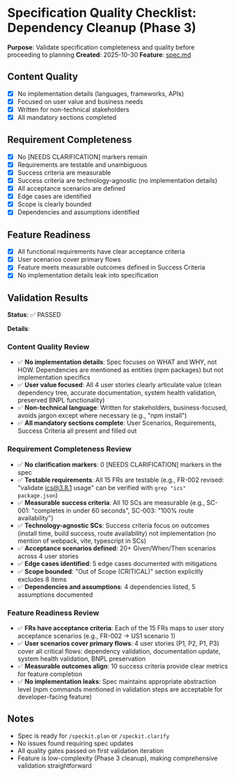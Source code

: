 # Specification Quality Checklist: Dependency Cleanup (Phase 3)

**Purpose**: Validate specification completeness and quality before proceeding to planning
**Created**: 2025-10-30
**Feature**: [spec.md](../spec.md)

## Content Quality

- [x] No implementation details (languages, frameworks, APIs)
- [x] Focused on user value and business needs
- [x] Written for non-technical stakeholders
- [x] All mandatory sections completed

## Requirement Completeness

- [x] No [NEEDS CLARIFICATION] markers remain
- [x] Requirements are testable and unambiguous
- [x] Success criteria are measurable
- [x] Success criteria are technology-agnostic (no implementation details)
- [x] All acceptance scenarios are defined
- [x] Edge cases are identified
- [x] Scope is clearly bounded
- [x] Dependencies and assumptions identified

## Feature Readiness

- [x] All functional requirements have clear acceptance criteria
- [x] User scenarios cover primary flows
- [x] Feature meets measurable outcomes defined in Success Criteria
- [x] No implementation details leak into specification

## Validation Results

**Status**: ✅ PASSED

**Details**:

### Content Quality Review
- ✅ **No implementation details**: Spec focuses on WHAT and WHY, not HOW. Dependencies are mentioned as entities (npm packages) but not implementation specifics
- ✅ **User value focused**: All 4 user stories clearly articulate value (clean dependency tree, accurate documentation, system health validation, preserved BNPL functionality)
- ✅ **Non-technical language**: Written for stakeholders, business-focused, avoids jargon except where necessary (e.g., "npm install")
- ✅ **All mandatory sections complete**: User Scenarios, Requirements, Success Criteria all present and filled out

### Requirement Completeness Review
- ✅ **No clarification markers**: 0 [NEEDS CLARIFICATION] markers in the spec
- ✅ **Testable requirements**: All 15 FRs are testable (e.g., FR-002 revised: "validate ics@3.8.1 usage" can be verified with `grep "ics" package.json`)
- ✅ **Measurable success criteria**: All 10 SCs are measurable (e.g., SC-001: "completes in under 60 seconds", SC-003: "100% route availability")
- ✅ **Technology-agnostic SCs**: Success criteria focus on outcomes (install time, build success, route availability) not implementation (no mention of webpack, vite, typescript in SCs)
- ✅ **Acceptance scenarios defined**: 20+ Given/When/Then scenarios across 4 user stories
- ✅ **Edge cases identified**: 5 edge cases documented with mitigations
- ✅ **Scope bounded**: "Out of Scope (CRITICAL)" section explicitly excludes 8 items
- ✅ **Dependencies and assumptions**: 4 dependencies listed, 5 assumptions documented

### Feature Readiness Review
- ✅ **FRs have acceptance criteria**: Each of the 15 FRs maps to user story acceptance scenarios (e.g., FR-002 → US1 scenario 1)
- ✅ **User scenarios cover primary flows**: 4 user stories (P1, P2, P1, P3) cover all critical flows: dependency validation, documentation update, system health validation, BNPL preservation
- ✅ **Measurable outcomes align**: 10 success criteria provide clear metrics for feature completion
- ✅ **No implementation leaks**: Spec maintains appropriate abstraction level (npm commands mentioned in validation steps are acceptable for developer-facing feature)

## Notes

- Spec is ready for `/speckit.plan` or `/speckit.clarify`
- No issues found requiring spec updates
- All quality gates passed on first validation iteration
- Feature is low-complexity (Phase 3 cleanup), making comprehensive validation straightforward
